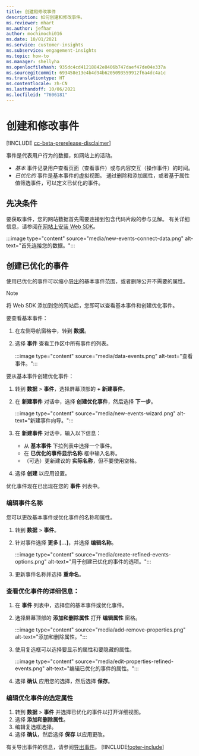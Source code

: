 ```yaml
---
title: 创建和修改事件
description: 如何创建和修改事件。
ms.reviewer: mhart
ms.author: jefhar
author: mochimochi016
ms.date: 10/01/2021
ms.service: customer-insights
ms.subservice: engagement-insights
ms.topic: how-to
ms.manager: shellyha
ms.openlocfilehash: 935dc4cd41218842e8406b747daef47de04e337a
ms.sourcegitcommit: 693458e13e4b4d94b6205093559912f6a4dc4a1c
ms.translationtype: HT
ms.contentlocale: zh-CN
ms.lasthandoff: 10/06/2021
ms.locfileid: "7606181"
---
```

# <a name="create-and-modify-events"></a>创建和修改事件

[!INCLUDE [cc-beta-prerelease-disclaimer](includes/cc-beta-prerelease-disclaimer.md)]

事件是代表用户行为的数据，如网站上的活动。

- *基本* 事件记录用户查看页面（查看事件）或与内容交互（操作事件）的时间。
- *已优化的* 事件是基本事件的虚拟视图。 通过删除和添加属性，或者基于属性值筛选事件，可以定义已优化的事件。

## <a name="prerequisites"></a>先决条件

要获取事件，您的网站数据首先需要连接到包含代码片段的参与见解。 有关详细信息，请参阅[在网站上安装 Web SDK](instrument-website.md)。

 :::image type="content" source="media/new-events-connect-data.png" alt-text="首先连接您的数据。":::

## <a name="create-refined-events"></a>创建已优化的事件

使用已优化的事件可以缩小[导出](export-events.md)的基本事件范围，或者删除公开不需要的属性。

> [!NOTE]
> 将 Web SDK 添加到您的网站后，您即可以查看基本事件和创建优化事件。 

要查看基本事件：

1. 在左侧导航窗格中，转到 **数据**。

1. 选择 **事件** 查看工作区中所有事件的列表。

    :::image type="content" source="media/data-events.png" alt-text="查看事件。":::

要从基本事件创建优化事件： 

1. 转到 **数据** > **事件**，选择屏幕顶部的 **+ 新建事件**。

1. 在 **新建事件** 对话中，选择 **创建优化事件**，然后选择 **下一步**。
   
     :::image type="content" source="media/new-events-wizard.png" alt-text="新建事件向导。":::
     
1. 在 **新建事件** 对话中，输入以下信息：

   - 从 **基本事件** 下拉列表中选择一个事件。
   - 在 **已优化的事件显示名称** 框中输入名称。
   - （可选）更新建议的 **实际名称**，但不要使用空格。

1. 选择 **创建** 以应用设置。

优化事件现在已出现在您的 **事件** 列表中。

### <a name="edit-event-name"></a>编辑事件名称

您可以更改基本事件或优化事件的名称和属性。

1. 转到 **数据** > **事件**。 

1. 针对事件选择 **更多 [...]**，并选择 **编辑名称**。
    
     :::image type="content" source="media/create-refined-events-options.png" alt-text="用于创建已优化的事件的选项。":::

3. 更新事件名称并选择 **重命名**。

### <a name="view-the-details-of-a-refined-event"></a>查看优化事件的详细信息：

1. 在 **事件** 列表中，选择您的基本事件或优化事件。 

1. 选择屏幕顶部的 **添加和删除属性** 打开 **编辑属性** 窗格。 

     :::image type="content" source="media/add-remove-properties.png" alt-text="添加和删除属性。":::

1. 使用复选框可以选择要显示的属性和要隐藏的属性。 

   :::image type="content" source="media/edit-properties-refined-events.png" alt-text="编辑已优化的事件的属性。":::

1. 选择 **确认** 应用您的选择，然后选择 **保存**。


### <a name="edit-selected-properties-for-a-refined-event"></a>编辑优化事件的选定属性

1. 转到 **数据** > **事件** 并选择已优化的事件以打开详细视图。
1. 选择 **添加和删除属性**。 
1. 编辑复选框选择。
1. 选择 **确认**，然后选择 **保存** 以应用更改。

有关导出事件的信息，请参阅[导出事件](export-events.md)。
[!INCLUDE[footer-include](../includes/footer-banner.md)]
